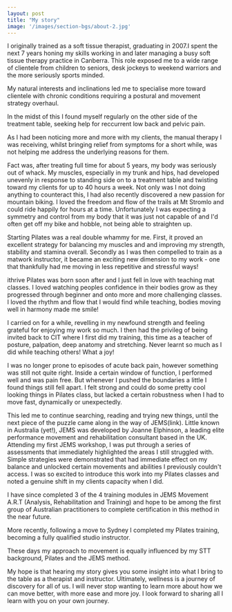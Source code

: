 ```yaml
---
layout: post
title: "My story"
image: '/images/section-bgs/about-2.jpg'
---
```


I originally trained as a soft tissue therapist, graduating in 2007.I spent the next 7 years honing my skills working in and later managing a busy soft tissue therapy practice in Canberra. This role exposed me to a wide range of clientele from children to seniors, desk jockeys to weekend warriors and the more seriously sports minded. 

My natural interests and inclinations led me to specialise more toward clientele with chronic conditions requiring a postural and movement strategy overhaul.

In the midst of this I found myself regularly on the other side of the treatment table, seeking help for reccurrent low back and pelvic pain. 

As I had been noticing more and more with my clients, the manual therapy I was receiving, whilst bringing relief from symptoms for a short while, was not helping me address the underlying reasons for them.

Fact was, after treating full time for about 5 years, my body was seriously out of whack.  My muscles, especially in my trunk and hips, had developed unevenly in response to standing side on to a treatment table and twisting toward my clients for up to 40 hours a week.  Not only was I not doing anything to counteract this, I had also recently discovered a new passion for mountain biking.  I loved the freedom and flow of the trails at Mt Stromlo and could ride happily for hours at a time.  Unfortunately I was expecting a symmetry and control from my body that it was just not capable of and I'd often get off my bike and hobble, not being able to straighten up.

Starting Pilates was a real double whammy for me.  First, it proved an excellent strategy for balancing my muscles and and improving my strength, stability and stamina overall. Secondly as I was then compelled to train as a matwork instructor, it became an exciting new dimension to my work - one that thankfully had me moving in less repetitive and stressful ways!

ithrive Pilates was born soon after and I just fell in love with teaching mat classes.  I loved watching peoples confidence in their bodies grow as they progressed through beginner and onto more and more challenging classes.  I loved the rhythm and flow that I would find while teaching, bodies moving well in harmony made me smile!

I carried on for a while, revelling in my newfound strength and feeling grateful for enjoying my work so much. I then had the privileg of being invited back to CIT where I first did my training, this time as a teacher of posture, palpation, deep anatomy and stretching. Never learnt so much as I did while teaching others! What a joy!
 
I was no longer prone to episodes of acute back pain, however something was still not quite right.  Inside a certain window of function, I performed well and was pain free. But whenever I pushed the boundaries a little I found things still fell apart.  I felt strong and could do some pretty cool looking things in Pilates class, but lacked a certain robustness when I had to move fast, dynamically or unexpectedly.  

This led me to continue searching, reading and trying new things, until the next piece of the puzzle came along in the way of JEMS(link). Little known in Australia (yet!), JEMS was developed by Joanne Elphinson, a leading elite performance movement and rehabilitation consultant based in the UK. Attending my first JEMS workshop, I was put through a series of assessments that immediately highlighted the areas I still struggled with. Simple strategies were demonstrated that had immediate effect on my balance and unlocked  certain movements and abilities I previously couldn't access.  I was so excited to introduce this work into my Pilates classes and noted a genuine shift in my clients capacity when I did.

I have since completed 3 of the 4 training modules in JEMS Movement A.R.T (Analysis, Rehabilitation and Training) and hope to be among the first group of Australian practitioners to complete certification in this method in the near future. 

More recently, following a move to Sydney I completed my Pilates training, becoming a fully qualified studio instructor. 

These days my approach to movement is equally influenced by my STT background, Pilates and the JEMS method.  

My hope is that hearing my story gives you some insight into what I bring to the table as a therapist and instructor. Ultimately, wellness is a journey of discovery for all of us. I will never stop wanting to learn more about how we can move better, with more ease and more joy. I look forward to sharing all I learn with you on your own journey.
